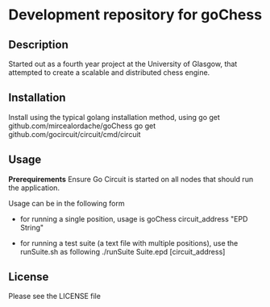**Development repository for goChess**
==================================

**Description**
--------------

Started out as a fourth year project at the University of Glasgow, that attempted to create a scalable and distributed chess engine.

**Installation**
---------------

Install using the typical golang installation method, using
    go get github.com/mirceaIordache/goChess
    go get github.com/gocircuit/circuit/cmd/circuit
    
**Usage**
-------------

**Prerequirements**
Ensure Go Circuit is started on all nodes that should run the application.

Usage can be in the following form
- for running a single position, usage is
    goChess circuit_address "EPD String"

- for running a test suite (a text file with multiple positions), use the runSuite.sh as following
    ./runSuite Suite.epd [circuit_address]


**License**
--------------

Please see the LICENSE file